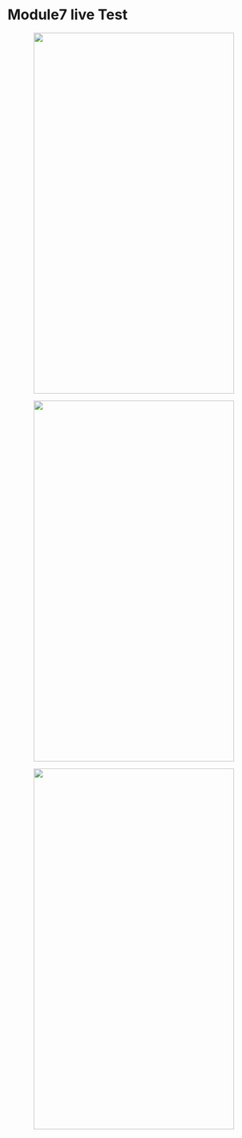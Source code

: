 # Module7 live Test


<p align="center">
  <img src="https://github.com/HasibuliT/Module7LiveTest/assets/66546794/fa683713-6e07-4298-928a-d946e885b947" width="400" height="720"/>
</p>

<p align="center">
  <img src="https://github.com/HasibuliT/Module7LiveTest/assets/66546794/de11e584-f974-42d2-a4fa-9119948e5ccc" width="400" height="720"/>
</p>

<p align="center">
  <img src="https://github.com/HasibuliT/Module7LiveTest/assets/66546794/1a796894-c30b-48b3-bc33-9f02cb19136a" width="400" height="720"/>
</p>

